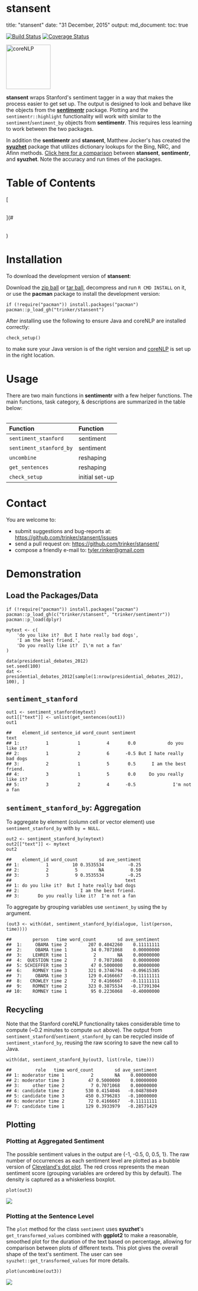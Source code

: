 stansent
============

<tbody>
<tr class="odd">
<td align="left">title: &quot;stansent&quot;</td>
</tr>
<tr class="even">
<td align="left">date: &quot;31 December, 2015&quot;</td>
</tr>
<tr class="odd">
<td align="left">output:</td>
</tr>
<tr class="even">
<td align="left">md_document:</td>
</tr>
<tr class="odd">
<td align="left">toc: true</td>
</tr>
</tbody>
</table>

[![Build
Status](https://travis-ci.org/trinker/stansent.svg?branch=master)](https://travis-ci.org/trinker/stansent)
[![Coverage
Status](https://coveralls.io/repos/trinker/stansent/badge.svg?branch=master)](https://coveralls.io/r/trinker/stansent?branch=master)

<img src="inst/stansent_logo/core-nlp.jpg" width="120" alt="coreNLP">

**stansent** wraps Stanford's sentiment tagger in a way that makes the
process easier to get set up. The output is designed to look and behave
like the objects from the
[**sentimentr**](https://github.com/trinker/sentimentr) package.
Plotting and the `sentimentr::highlight` functionality will work with
similar to the `sentiment`/`sentiment_by` objects from **sentimentr**.
This requires less learning to work between the two packages.

In addition the **sentimentr** and **stansent**, Matthew Jocker's has
created the
[**syuzhet**](http://www.matthewjockers.net/2015/02/02/syuzhet/) package
that utilizes dictionary lookups for the Bing, NRC, and Afinn methods.
[Click here for a
comparison](https://github.com/trinker/sentimentr#comparing-sentimentr-syuzhet-and-stanford)
between **stansent**, **sentimentr**, and **syuzhet**. Note the accuracy
and run times of the packages.


Table of Contents
============

<table>[<table>](#<table>)

Installation
============


To download the development version of **stansent**:

Download the [zip
ball](https://github.com/trinker/stansent/zipball/master) or [tar
ball](https://github.com/trinker/stansent/tarball/master), decompress
and run `R CMD INSTALL` on it, or use the **pacman** package to install
the development version:

    if (!require("pacman")) install.packages("pacman")
    pacman::p_load_gh("trinker/stansent")

After installing use the following to ensure Java and coreNLP are
installed correctly:

    check_setup()

to make sure your Java version is of the right version and
[coreNLP](http://nlp.stanford.edu/software/corenlp.shtml) is set up in
the right location.

Usage
=====

There are two main functions in **sentimentr** with a few helper
functions. The main functions, task category, & descriptions are
summarized in the table below:

<table>
<thead>
<tr class="header">
<th align="left">Function</th>
<th align="left">Function</th>
</tr>
</thead>
<tbody>
<tr class="odd">
<td align="left"><code>sentiment_stanford</code></td>
<td align="left">sentiment</td>
</tr>
<tr class="even">
<td align="left"><code>sentiment_stanford_by</code></td>
<td align="left">sentiment</td>
</tr>
<tr class="odd">
<td align="left"><code>uncombine</code></td>
<td align="left">reshaping</td>
</tr>
<tr class="even">
<td align="left"><code>get_sentences</code></td>
<td align="left">reshaping</td>
</tr>
<tr class="odd">
<td align="left"><code>check_setup</code></td>
<td align="left">initial set-up</td>
</tr>
</tbody>
</table>

Contact
=======

You are welcome to: 
* submit suggestions and bug-reports at: <https://github.com/trinker/stansent/issues> 
* send a pull request on: <https://github.com/trinker/stansent/> 
* compose a friendly e-mail to: <tyler.rinker@gmail.com>


Demonstration
=============

Load the Packages/Data
----------------------

    if (!require("pacman")) install.packages("pacman")
    pacman::p_load_gh(c("trinker/stansent", "trinker/sentimentr"))
    pacman::p_load(dplyr)

    mytext <- c(
        'do you like it?  But I hate really bad dogs',
        'I am the best friend.',
        'Do you really like it?  I\'m not a fan'
    )

    data(presidential_debates_2012)
    set.seed(100)
    dat <- presidential_debates_2012[sample(1:nrow(presidential_debates_2012), 100), ]

`sentiment_stanford`
--------------------

    out1 <- sentiment_stanford(mytext) 
    out1[["text"]] <- unlist(get_sentences(out1))
    out1

    ##    element_id sentence_id word_count sentiment                       text
    ## 1:          1           1          4       0.0            do you like it?
    ## 2:          1           2          6      -0.5 But I hate really bad dogs
    ## 3:          2           1          5       0.5      I am the best friend.
    ## 4:          3           1          5       0.0     Do you really like it?
    ## 5:          3           2          4      -0.5              I'm not a fan

`sentiment_stanford_by`: Aggregation
------------------------------------

To aggregate by element (column cell or vector element) use
`sentiment_stanford_by` with `by = NULL`.

    out2 <- sentiment_stanford_by(mytext) 
    out2[["text"]] <- mytext
    out2

    ##    element_id word_count        sd ave_sentiment
    ## 1:          1         10 0.3535534         -0.25
    ## 2:          2          5        NA          0.50
    ## 3:          3          9 0.3535534         -0.25
    ##                                           text
    ## 1: do you like it?  But I hate really bad dogs
    ## 2:                       I am the best friend.
    ## 3:       Do you really like it?  I'm not a fan

To aggregate by grouping variables use `sentiment_by` using the `by`
argument.

    (out3 <- with(dat, sentiment_stanford_by(dialogue, list(person, time))))

    ##        person   time word_count        sd ave_sentiment
    ##  1:     OBAMA time 2        207 0.4042260    0.11111111
    ##  2:     OBAMA time 1         34 0.7071068    0.00000000
    ##  3:    LEHRER time 1          2        NA    0.00000000
    ##  4:  QUESTION time 2          7 0.7071068    0.00000000
    ##  5: SCHIEFFER time 3         47 0.5000000    0.00000000
    ##  6:    ROMNEY time 3        321 0.3746794   -0.09615385
    ##  7:     OBAMA time 3        129 0.4166667   -0.11111111
    ##  8:   CROWLEY time 2         72 0.4166667   -0.11111111
    ##  9:    ROMNEY time 2        323 0.3875534   -0.17391304
    ## 10:    ROMNEY time 1         95 0.2236068   -0.40000000

Recycling
---------

Note that the Stanford coreNLP functionality takes considerable time to
compute (~0.2 minutes to compute `out` above). The output from
`sentiment_stanford`/`sentiment_stanford_by` can be recycled inside of
`sentiment_stanford_by`, reusing the raw scoring to save the new call to
Java.

    with(dat, sentiment_stanford_by(out3, list(role, time)))

    ##         role   time word_count        sd ave_sentiment
    ## 1: moderator time 1          2        NA    0.00000000
    ## 2: moderator time 3         47 0.5000000    0.00000000
    ## 3:     other time 2          7 0.7071068    0.00000000
    ## 4: candidate time 2        530 0.4154046   -0.04878049
    ## 5: candidate time 3        450 0.3796283   -0.10000000
    ## 6: moderator time 2         72 0.4166667   -0.11111111
    ## 7: candidate time 1        129 0.3933979   -0.28571429

Plotting
--------

### Plotting at Aggregated Sentiment

The possible sentiment values in the output are {-1, -0.5, 0, 0.5, 1}.
The raw number of occurrences as each sentiment level are plotted as a
bubble version of [Cleveland's dot
plot](https://en.wikipedia.org/wiki/Dot_plot_(statistics)). The red
cross represents the mean sentiment score (grouping variables are
ordered by this by default). The density is captured as a whiskerless
boxplot.

    plot(out3)

![](inst/figure/unnamed-chunk-10-1.png)

### Plotting at the Sentence Level

The `plot` method for the class `sentiment` uses **syuzhet**'s
`get_transformed_values` combined with **ggplot2** to make a reasonable,
smoothed plot for the duration of the text based on percentage, allowing
for comparison between plots of different texts. This plot gives the
overall shape of the text's sentiment. The user can see
`syuzhet::get_transformed_values` for more details.

    plot(uncombine(out3))

![](inst/figure/unnamed-chunk-11-1.png)